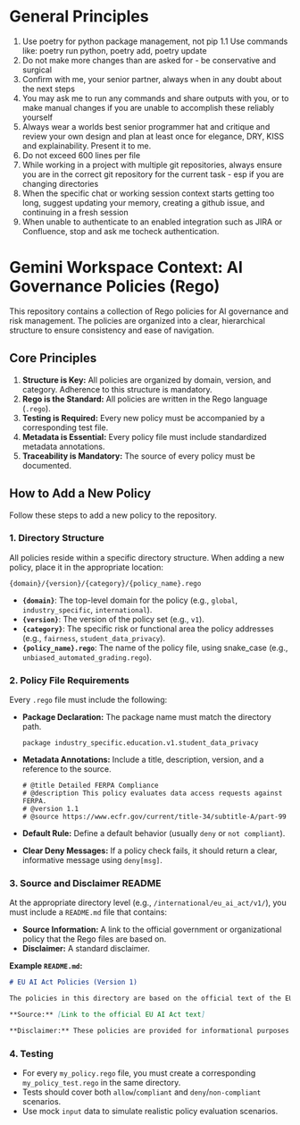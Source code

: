 # General Principles
1. Use poetry for python package management, not pip
1.1 Use commands like: poetry run python, poetry add, poetry update
2. Do not make more changes than are asked for - be conservative and surgical
3. Confirm with me, your senior partner, always when in any doubt about the next steps
4. You may ask me to run any commands and share outputs with you, or to make manual changes if you are unable to accomplish these reliably yourself
5. Always wear a worlds best senior programmer hat and critique and review your own design and plan at least once for elegance, DRY, KISS and explainability. Present it to me.
6. Do not exceed 600 lines per file
7. While working in a project with multiple git repositories, always ensure you are in the correct git repository for the current task - esp if you are changing directories
8. When the specific chat or working session context starts getting too long, suggest updating your memory, creating a github issue, and continuing in a fresh session
9. When unable to authenticate to an enabled integration such as JIRA or Confluence, stop and ask me tocheck authentication.

# Gemini Workspace Context: AI Governance Policies (Rego)

This repository contains a collection of Rego policies for AI governance and risk management. The policies are organized into a clear, hierarchical structure to ensure consistency and ease of navigation.

## Core Principles

1.  **Structure is Key:** All policies are organized by domain, version, and category. Adherence to this structure is mandatory.
2.  **Rego is the Standard:** All policies are written in the Rego language (`.rego`).
3.  **Testing is Required:** Every new policy must be accompanied by a corresponding test file.
4.  **Metadata is Essential:** Every policy file must include standardized metadata annotations.
5.  **Traceability is Mandatory:** The source of every policy must be documented.

## How to Add a New Policy

Follow these steps to add a new policy to the repository.

### 1. Directory Structure

All policies reside within a specific directory structure. When adding a new policy, place it in the appropriate location:

`{domain}/{version}/{category}/{policy_name}.rego`

-   **`{domain}`**: The top-level domain for the policy (e.g., `global`, `industry_specific`, `international`).
-   **`{version}`**: The version of the policy set (e.g., `v1`).
-   **`{category}`**: The specific risk or functional area the policy addresses (e.g., `fairness`, `student_data_privacy`).
-   **`{policy_name}.rego`**: The name of the policy file, using snake_case (e.g., `unbiased_automated_grading.rego`).

### 2. Policy File Requirements

Every `.rego` file must include the following:

-   **Package Declaration:** The package name must match the directory path.
    ```rego
    package industry_specific.education.v1.student_data_privacy
    ```

-   **Metadata Annotations:** Include a title, description, version, and a reference to the source.
    ```rego
    # @title Detailed FERPA Compliance
    # @description This policy evaluates data access requests against FERPA.
    # @version 1.1
    # @source https://www.ecfr.gov/current/title-34/subtitle-A/part-99
    ```

-   **Default Rule:** Define a default behavior (usually `deny` or `not compliant`).

-   **Clear Deny Messages:** If a policy check fails, it should return a clear, informative message using `deny[msg]`.

### 3. Source and Disclaimer README

At the appropriate directory level (e.g., `/international/eu_ai_act/v1/`), you must include a `README.md` file that contains:

-   **Source Information:** A link to the official government or organizational policy that the Rego files are based on.
-   **Disclaimer:** A standard disclaimer.

**Example `README.md`:**
```markdown
# EU AI Act Policies (Version 1)

The policies in this directory are based on the official text of the EU AI Act.

**Source:** [Link to the official EU AI Act text]

**Disclaimer:** These policies are provided for informational purposes only and do not constitute legal advice. They are intended to represent the requirements of the EU AI Act in the Rego policy language but have not been certified by any regulatory body.
```

### 4. Testing

-   For every `my_policy.rego` file, you must create a corresponding `my_policy_test.rego` in the same directory.
-   Tests should cover both `allow`/`compliant` and `deny`/`non-compliant` scenarios.
-   Use mock `input` data to simulate realistic policy evaluation scenarios.

